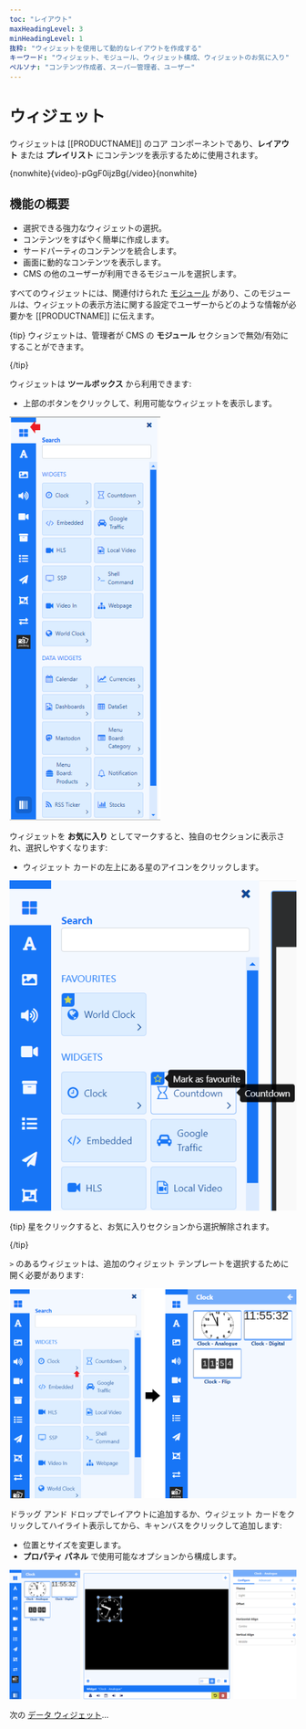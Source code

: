 ```yaml
---
toc: "レイアウト"
maxHeadingLevel: 3
minHeadingLevel: 1
抜粋: "ウィジェットを使用して動的なレイアウトを作成する"
キーワード: "ウィジェット、モジュール、ウィジェット構成、ウィジェットのお気に入り"
ペルソナ: "コンテンツ作成者、スーパー管理者、ユーザー"
---
```


# ウィジェット

ウィジェットは [[PRODUCTNAME]] のコア コンポーネントであり、**レイアウト** または **プレイリスト** にコンテンツを表示するために使用されます。

{nonwhite}{video}-pGgF0ijzBg{/video}{nonwhite}

## 機能の概要

- 選択できる強力なウィジェットの選択。
- コンテンツをすばやく簡単に作成します。
- サードパーティのコンテンツを統合します。
- 画面に動的なコンテンツを表示します。
- CMS の他のユーザーが利用できるモジュールを選択します。

すべてのウィジェットには、関連付けられた [モジュール](media_modules.html) があり、このモジュールは、ウィジェットの表示方法に関する設定でユーザーからどのような情報が必要かを [[PRODUCTNAME]] に伝えます。

{tip}
ウィジェットは、管理者が CMS の **モジュール** セクションで無効/有効にすることができます。

{/tip}

ウィジェットは **ツールボックス** から利用できます:

- 上部のボタンをクリックして、利用可能なウィジェットを表示します。

![ウィジェット](img/v4_layouts_editor_widgets.png)

ウィジェットを **お気に入り** としてマークすると、独自のセクションに表示され、選択しやすくなります:

- ウィジェット カードの左上にある星のアイコンをクリックします。

![お気に入りのウィジェット](img/v4_layouts_editor_widgets_favourites.png)

{tip}
星をクリックすると、お気に入りセクションから選択解除されます。

{/tip}

`>` のあるウィジェットは、追加のウィジェット テンプレートを選択するために開く必要があります:

![ウィジェット クロック](img/v4_layouts_editor_widgets_clock_example.png)

ドラッグ アンド ドロップでレイアウトに追加するか、ウィジェット カードをクリックしてハイライト表示してから、キャンバスをクリックして追加します:

- 位置とサイズを変更します。
- **プロパティ パネル** で使用可能なオプションから構成します。

![クロック構成](img/v4_layouts_editor_clock_configuration.png)

次の [データ ウィジェット](layouts_editor_data_widgets.html)...

